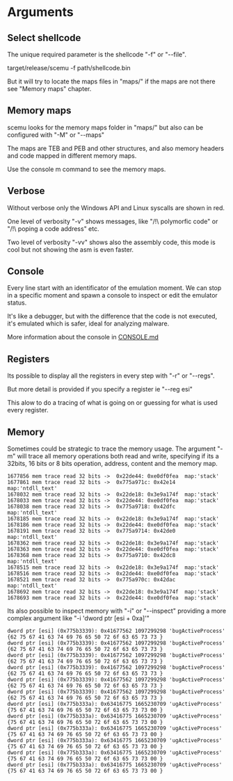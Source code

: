 
# Arguments 


## Select shellcode 

The unique required parameter is the shellcode "-f" or "--file".

target/release/scemu -f path/shellcode.bin

But it will try to locate the maps files in "maps/" if the maps are not there see "Memory maps" chapter.


## Memory maps

scemu looks for the memory maps folder in "maps/"  but also can be configured with "-M" or "--maps"  

The maps are TEB and PEB and other structures, and also memory headers and code mapped in different memory maps.

Use the console m command to see the memory maps.

## Verbose

Without verbose only the Windows API and Linux syscalls are shown in red.

One level of verbosity "-v" shows messages, like "/!\ polymorfic code" or "/!\ poping a code address" etc.

Two level of verbosity "-vv" shows also the assembly code, this mode is cool but not showing the asm is even faster.

## Console

Every line start with an identificator of the emulation moment. We can stop in a specific moment and spawn a console to inspect or edit the emulator status. 

It's like a debugger, but with the difference that the code is not executed, it's emulated which is safer, ideal for analyzing malware.

More information about the console in [CONSOLE.md](CONSOLE.md)

## Registers

Its possible to display all the registers in every step with "-r" or "--regs".

But more detail is provided if you specify a register ie "--reg esi"

This alow to do a tracing of what is going on or guessing for what is used every register.

## Memory

Sometimes could be strategic to trace the memory usage. The argument "-m" will trace all memory operations both read and write, specifying if its a 32bits, 16 bits or 8 bits operation, address, content and the memory map. 

```
1677856 mem trace read 32 bits ->  0x22de44: 0xe0df0fea  map:'stack'
1677861 mem trace read 32 bits ->  0x775a971c: 0x42e14  map:'ntdll_text'
1678032 mem trace read 32 bits ->  0x22de18: 0x3e9a174f  map:'stack'
1678033 mem trace read 32 bits ->  0x22de44: 0xe0df0fea  map:'stack'
1678038 mem trace read 32 bits ->  0x775a9718: 0x42dfc  map:'ntdll_text'
1678185 mem trace read 32 bits ->  0x22de18: 0x3e9a174f  map:'stack'
1678186 mem trace read 32 bits ->  0x22de44: 0xe0df0fea  map:'stack'
1678191 mem trace read 32 bits ->  0x775a9714: 0x42de0  map:'ntdll_text'
1678362 mem trace read 32 bits ->  0x22de18: 0x3e9a174f  map:'stack'
1678363 mem trace read 32 bits ->  0x22de44: 0xe0df0fea  map:'stack'
1678368 mem trace read 32 bits ->  0x775a9710: 0x42dc8  map:'ntdll_text'
1678515 mem trace read 32 bits ->  0x22de18: 0x3e9a174f  map:'stack'
1678516 mem trace read 32 bits ->  0x22de44: 0xe0df0fea  map:'stack'
1678521 mem trace read 32 bits ->  0x775a970c: 0x42dac  map:'ntdll_text'
1678692 mem trace read 32 bits ->  0x22de18: 0x3e9a174f  map:'stack'
1678693 mem trace read 32 bits ->  0x22de44: 0xe0df0fea  map:'stack'
```

Its also possible to inspect memory with "-i" or "--inspect" providing a more complex argument like "-i 'dword ptr [esi + 0xa]'"

```
dword ptr [esi] (0x775b3339): 0x41677562 1097299298 'bugActiveProcess' {62 75 67 41 63 74 69 76 65 50 72 6f 63 65 73 73 }
dword ptr [esi] (0x775b3339): 0x41677562 1097299298 'bugActiveProcess' {62 75 67 41 63 74 69 76 65 50 72 6f 63 65 73 73 }
dword ptr [esi] (0x775b3339): 0x41677562 1097299298 'bugActiveProcess' {62 75 67 41 63 74 69 76 65 50 72 6f 63 65 73 73 }
dword ptr [esi] (0x775b3339): 0x41677562 1097299298 'bugActiveProcess' {62 75 67 41 63 74 69 76 65 50 72 6f 63 65 73 73 }
dword ptr [esi] (0x775b3339): 0x41677562 1097299298 'bugActiveProcess' {62 75 67 41 63 74 69 76 65 50 72 6f 63 65 73 73 }
dword ptr [esi] (0x775b3339): 0x41677562 1097299298 'bugActiveProcess' {62 75 67 41 63 74 69 76 65 50 72 6f 63 65 73 73 }
dword ptr [esi] (0x775b333a): 0x63416775 1665230709 'ugActiveProcess' {75 67 41 63 74 69 76 65 50 72 6f 63 65 73 73 00 }
dword ptr [esi] (0x775b333a): 0x63416775 1665230709 'ugActiveProcess' {75 67 41 63 74 69 76 65 50 72 6f 63 65 73 73 00 }
dword ptr [esi] (0x775b333a): 0x63416775 1665230709 'ugActiveProcess' {75 67 41 63 74 69 76 65 50 72 6f 63 65 73 73 00 }
dword ptr [esi] (0x775b333a): 0x63416775 1665230709 'ugActiveProcess' {75 67 41 63 74 69 76 65 50 72 6f 63 65 73 73 00 }
dword ptr [esi] (0x775b333a): 0x63416775 1665230709 'ugActiveProcess' {75 67 41 63 74 69 76 65 50 72 6f 63 65 73 73 00 }
dword ptr [esi] (0x775b333a): 0x63416775 1665230709 'ugActiveProcess' {75 67 41 63 74 69 76 65 50 72 6f 63 65 73 73 00 }
```